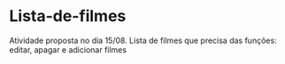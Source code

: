 # Lista-de-filmes
Atividade proposta no dia 15/08. Lista de filmes que precisa das funções: editar, apagar e adicionar filmes

